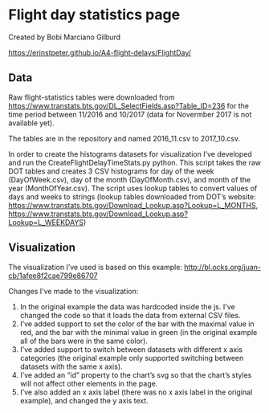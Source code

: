 # Flight day statistics page

Created by Bobi Marciano Gilburd

https://erinstpeter.github.io/A4-flight-delays/FlightDay/

## Data
Raw flight-statistics tables were downloaded from https://www.transtats.bts.gov/DL_SelectFields.asp?Table_ID=236 for the time period between 11/2016 and 10/2017 (data for Novermber 2017 is not available yet).

The tables are in the repository and named 2016_11.csv to 2017_10.csv.

In order to create the histograms datasets for visualization I’ve developed and run the CreateFlightDelayTimeStats.py python. This script takes the raw DOT tables and creates 3 CSV histograms for day of the week (DayOfWeek.csv), day of the month (DayOfMonth.csv), and month of the year (MonthOfYear.csv). The script uses lookup tables to convert values of days and weeks to strings (lookup tables downloaded from DOT’s website: https://www.transtats.bts.gov/Download_Lookup.asp?Lookup=L_MONTHS, https://www.transtats.bts.gov/Download_Lookup.asp?Lookup=L_WEEKDAYS)




## Visualization
The visualization I’ve used is based on this example: http://bl.ocks.org/juan-cb/1afee8f2cae799e86707

Changes I've made to the visualization:
1.	In the original example the data was hardcoded inside the js. I've changed the code so that it loads the data from external CSV files.
2.	I’ve added support to set the color of the bar with the maximal value in red, and the bar with the minimal value in green (in the original example all of the bars were in the same color).
3.	I’ve added support to switch between datasets with different x axis categories (the original example only supported switching between datasets with the same x axis).
4.	I’ve added an “id” property to the chart’s svg so that the chart’s styles will not affect other elements in the page.
5.	I’ve also added an x axis label (there was no x axis label in the original example), and changed the y axis text.


